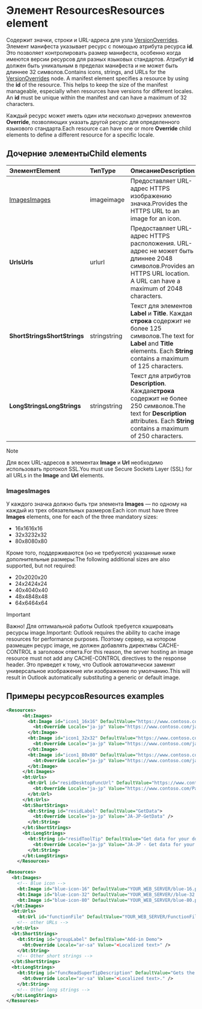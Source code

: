# <a name="resources-element"></a><span data-ttu-id="0c9c1-101">Элемент Resources</span><span class="sxs-lookup"><span data-stu-id="0c9c1-101">Resources element</span></span>

<span data-ttu-id="0c9c1-p101">Содержит значки, строки и URL-адреса для узла [VersionOverrides](versionoverrides.md). Элемент манифеста указывает ресурс с помощью атрибута ресурса **id**. Это позволяет контролировать размер манифеста, особенно когда имеются версии ресурсов для разных языковых стандартов. Атрибут **id** должен быть уникальным в пределах манифеста и не может быть длиннее 32 символов.</span><span class="sxs-lookup"><span data-stu-id="0c9c1-p101">Contains icons, strings, and URLs for the [VersionOverrides](versionoverrides.md) node. A manifest element specifies a resource by using the **id** of the resource. This helps to keep the size of the manifest manageable, especially when resources have versions for different locales. An **id** must be unique within the manifest and can have a maximum of 32 characters.</span></span>

<span data-ttu-id="0c9c1-106">Каждый ресурс может иметь один или несколько дочерних элементов **Override**, позволяющих указать другой ресурс для определенного языкового стандарта.</span><span class="sxs-lookup"><span data-stu-id="0c9c1-106">Each resource can have one or more **Override** child elements to define a different resource for a specific locale.</span></span>

## <a name="child-elements"></a><span data-ttu-id="0c9c1-107">Дочерние элементы</span><span class="sxs-lookup"><span data-stu-id="0c9c1-107">Child elements</span></span>

|  <span data-ttu-id="0c9c1-108">Элемент</span><span class="sxs-lookup"><span data-stu-id="0c9c1-108">Element</span></span> |  <span data-ttu-id="0c9c1-109">Тип</span><span class="sxs-lookup"><span data-stu-id="0c9c1-109">Type</span></span>  |  <span data-ttu-id="0c9c1-110">Описание</span><span class="sxs-lookup"><span data-stu-id="0c9c1-110">Description</span></span>  |
|:-----|:-----|:-----|
|  [<span data-ttu-id="0c9c1-111">Images</span><span class="sxs-lookup"><span data-stu-id="0c9c1-111">Images</span></span>](#images)            |  <span data-ttu-id="0c9c1-112">image</span><span class="sxs-lookup"><span data-stu-id="0c9c1-112">image</span></span>   |  <span data-ttu-id="0c9c1-113">Предоставляет URL-адрес HTTPS изображению значка.</span><span class="sxs-lookup"><span data-stu-id="0c9c1-113">Provides the HTTPS URL to an image for an icon.</span></span> |
|  <span data-ttu-id="0c9c1-114">**Urls**</span><span class="sxs-lookup"><span data-stu-id="0c9c1-114">**Urls**</span></span>                |  <span data-ttu-id="0c9c1-115">url</span><span class="sxs-lookup"><span data-stu-id="0c9c1-115">url</span></span>     |  <span data-ttu-id="0c9c1-p102">Предоставляет URL-адрес HTTPS расположения. URL-адрес не может быть длиннее 2048 символов.</span><span class="sxs-lookup"><span data-stu-id="0c9c1-p102">Provides an HTTPS URL location. A URL can have a maximum of 2048 characters.</span></span> |
|  <span data-ttu-id="0c9c1-118">**ShortStrings**</span><span class="sxs-lookup"><span data-stu-id="0c9c1-118">**ShortStrings**</span></span> |  <span data-ttu-id="0c9c1-119">string</span><span class="sxs-lookup"><span data-stu-id="0c9c1-119">string</span></span>  |  <span data-ttu-id="0c9c1-p103">Текст для элементов **Label** и **Title**. Каждая **строка** содержит не более 125 символов.</span><span class="sxs-lookup"><span data-stu-id="0c9c1-p103">The text for **Label** and **Title** elements. Each **String** contains a maximum of 125 characters.</span></span>|
|  <span data-ttu-id="0c9c1-122">**LongStrings**</span><span class="sxs-lookup"><span data-stu-id="0c9c1-122">**LongStrings**</span></span>  |  <span data-ttu-id="0c9c1-123">string</span><span class="sxs-lookup"><span data-stu-id="0c9c1-123">string</span></span>  | <span data-ttu-id="0c9c1-p104">Текст для атрибутов **Description**. Каждая**строка** содержит не более 250 символов.</span><span class="sxs-lookup"><span data-stu-id="0c9c1-p104">The text for **Description** attributes. Each **String** contains a maximum of 250 characters.</span></span>|

> [!NOTE]
> <span data-ttu-id="0c9c1-126">Для всех URL-адресов в элементах **Image** и **Url** необходимо использовать протокол SSL.</span><span class="sxs-lookup"><span data-stu-id="0c9c1-126">You must use Secure Sockets Layer (SSL) for all URLs in the **Image** and **Url** elements.</span></span>

### <a name="images"></a><span data-ttu-id="0c9c1-127">Images</span><span class="sxs-lookup"><span data-stu-id="0c9c1-127">Images</span></span>
<span data-ttu-id="0c9c1-128">У каждого значка должно быть три элемента **Images** — по одному на каждый из трех обязательных размеров:</span><span class="sxs-lookup"><span data-stu-id="0c9c1-128">Each icon must have three  **Images** elements, one for each of the three mandatory sizes:</span></span>

- <span data-ttu-id="0c9c1-129">16x16</span><span class="sxs-lookup"><span data-stu-id="0c9c1-129">16x16</span></span>
- <span data-ttu-id="0c9c1-130">32x32</span><span class="sxs-lookup"><span data-stu-id="0c9c1-130">32x32</span></span>
- <span data-ttu-id="0c9c1-131">80x80</span><span class="sxs-lookup"><span data-stu-id="0c9c1-131">80x80</span></span>

<span data-ttu-id="0c9c1-132">Кроме того, поддерживаются (но не требуются) указанные ниже дополнительные размеры:</span><span class="sxs-lookup"><span data-stu-id="0c9c1-132">The following additional sizes are also supported, but not required:</span></span>

- <span data-ttu-id="0c9c1-133">20x20</span><span class="sxs-lookup"><span data-stu-id="0c9c1-133">20x20</span></span>
- <span data-ttu-id="0c9c1-134">24x24</span><span class="sxs-lookup"><span data-stu-id="0c9c1-134">24x24</span></span>
- <span data-ttu-id="0c9c1-135">40x40</span><span class="sxs-lookup"><span data-stu-id="0c9c1-135">40x40</span></span>
- <span data-ttu-id="0c9c1-136">48x48</span><span class="sxs-lookup"><span data-stu-id="0c9c1-136">48x48</span></span>
- <span data-ttu-id="0c9c1-137">64x64</span><span class="sxs-lookup"><span data-stu-id="0c9c1-137">64x64</span></span>

> [!IMPORTANT] 
> <span data-ttu-id="0c9c1-138">Важно!  Для оптимальной работы Outlook требуется кэшировать ресурсы image.</span><span class="sxs-lookup"><span data-stu-id="0c9c1-138">Important:  Outlook requires the ability to cache image resources for performance purposes.</span></span> <span data-ttu-id="0c9c1-139">Поэтому сервер, на котором размещен ресурс image, не должен добавлять директивы CACHE-CONTROL в заголовок ответа.</span><span class="sxs-lookup"><span data-stu-id="0c9c1-139">For this reason, the server hosting an image resource must not add any CACHE-CONTROL directives to the response header.</span></span> <span data-ttu-id="0c9c1-140">Это приведет к тому, что Outlook автоматически заменит универсальное изображение или изображение по умолчанию.</span><span class="sxs-lookup"><span data-stu-id="0c9c1-140">This will result in Outlook automatically substituting a generic or default image.</span></span>    

## <a name="resources-examples"></a><span data-ttu-id="0c9c1-141">Примеры ресурсов</span><span class="sxs-lookup"><span data-stu-id="0c9c1-141">Resources examples</span></span> 

```XML
<Resources>
      <bt:Images>
        <bt:Image id="icon1_16x16" DefaultValue="https://www.contoso.com/icon_default.png">
          <bt:Override Locale="ja-jp" Value="https://www.contoso.com/ja-jp16-icon_default.png" />
        </bt:Image>
        <bt:Image id="icon1_32x32" DefaultValue="https://www.contoso.com/icon_default.png">
          <bt:Override Locale="ja-jp" Value="https://www.contoso.com/ja-jp32-icon_default.png" />
        </bt:Image>
        <bt:Image id="icon1_80x80" DefaultValue="https://www.contoso.com/icon_default.png">
          <bt:Override Locale="ja-jp" Value="https://www.contoso.com/ja-jp80-icon_default.png" />
        </bt:Image>
      </bt:Images>
      <bt:Urls>
        <bt:Url id="residDesktopFuncUrl" DefaultValue="https://www.contoso.com/Pages/Home.aspx">
          <bt:Override Locale="ja-jp" Value="https://www.contoso.com/Pages/Home.aspx" />
        </bt:Url>
      </bt:Urls>
      <bt:ShortStrings>
        <bt:String id="residLabel" DefaultValue="GetData">
          <bt:Override Locale="ja-jp" Value="JA-JP-GetData" />
        </bt:String>
      </bt:ShortStrings>
      <bt:LongStrings>
        <bt:String id="residToolTip" DefaultValue="Get data for your document.">
          <bt:Override Locale="ja-jp" Value="JA-JP - Get data for your document." />
        </bt:String>
      </bt:LongStrings>
    </Resources>
```

```xml
<Resources>
  <bt:Images>
    <!-- Blue icon -->
    <bt:Image id="blue-icon-16" DefaultValue="YOUR_WEB_SERVER/blue-16.png"/>
    <bt:Image id="blue-icon-32" DefaultValue="YOUR_WEB_SERVER//blue-32.png"/>
    <bt:Image id="blue-icon-80" DefaultValue="YOUR_WEB_SERVER/blue-80.png"/>
  </bt:Images>
  <bt:Urls>
    <bt:Url id="functionFile" DefaultValue="YOUR_WEB_SERVER/FunctionFile/Functions.html"/>
    <!-- other URLs -->
  </bt:Urls>
  <bt:ShortStrings>
    <bt:String id="groupLabel" DefaultValue="Add-in Demo">
      <bt:Override Locale="ar-sa" Value="<Localized text>" />
    </bt:String>
    <!-- Other short strings -->
  </bt:ShortStrings>
  <bt:LongStrings>
    <bt:String id="funcReadSuperTipDescription" DefaultValue="Gets the subject of the message or appointment.">
      <bt:Override Locale="ar-sa" Value="<Localized text>." />
    </bt:String>
    <!-- Other long strings -->
  </bt:LongStrings>
</Resources>
```
